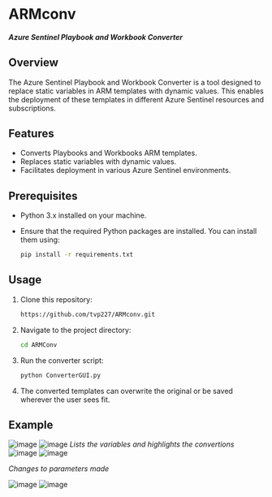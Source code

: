 # ARMconv 
#### *Azure Sentinel Playbook and Workbook Converter*

## Overview

The Azure Sentinel Playbook and Workbook Converter is a tool designed to replace static variables in ARM templates with dynamic values. This enables the deployment of these templates in different Azure Sentinel resources and subscriptions.

## Features

- Converts Playbooks and Workbooks ARM templates.
- Replaces static variables with dynamic values.
- Facilitates deployment in various Azure Sentinel environments.

## Prerequisites

- Python 3.x installed on your machine.
- Ensure that the required Python packages are installed. You can install them using:

    ```bash
    pip install -r requirements.txt
    ```

## Usage

1. Clone this repository:

    ```bash
    https://github.com/tvp227/ARMconv.git
    ```

2. Navigate to the project directory:

    ```bash
    cd ARMConv
    ```

3. Run the converter script:

    ```bash
    python ConverterGUI.py
    ```

4. The converted templates can overwrite the original or be saved wherever the user sees fit.

## Example
![image](https://github.com/tvp227/ARMconv/assets/46229276/d26eccc5-0fca-4373-9645-76057e0d3833)
![image](https://github.com/tvp227/ARMconv/assets/46229276/d8a796ec-02aa-4f27-bbbd-0f340900e77a)
*Lists the variables and highlights the convertions*
![image](https://github.com/tvp227/ARMconv/assets/46229276/50fda650-b493-4b49-bfac-081cc77c1258)
![image](https://github.com/tvp227/ARMconv/assets/46229276/6d9675d7-107f-4935-b581-111bf2ab761f)
<div>

  *Changes to parameters made*

![image](https://github.com/tvp227/ARMconv/assets/46229276/b373388d-37d3-4bd0-8a76-ce8ccb3414d2) ![image](https://github.com/tvp227/ARMconv/assets/46229276/01a11a0b-d6d7-4262-8d59-aa76b2eb5893)






